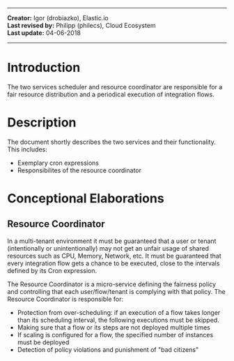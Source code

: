 
---

**Creator:** Igor (drobiazko), Elastic.io <br>
**Last revised by:** Philipp (philecs), Cloud Ecosystem <br>
**Last update:** 04-06-2018

---

# Introduction

The two services scheduler and resource coordinator are responsible for a fair resource distribution and a periodical execution of integration flows.

# Description

The document shortly describes the two services and their functionality. This includes:

- Exemplary cron expressions
- Responsibilites of the resource coordinator

# Conceptional Elaborations

## Resource Coordinator

In a multi-tenant environment it must be guaranteed that a user or tenant
(intentionally or unintentionally) may not get an unfair usage of shared
resources such as CPU, Memory, Network, etc. It must be guaranteed that
every integration flow gets a chance to be executed, close to the intervals
defined by its Cron expression.

The Resource Coordinator is a micro-service defining the fairness policy
and controlling that each user/flow/tenant is complying with that policy.
The Resource Coordinator is responsible for:

* Protection from over-scheduling: if an execution of a flow takes longer than its scheduling interval, the following executions must be skipped.
* Making sure that a flow or its steps are not deployed multiple times
* If scaling is configured for a flow, the specified number of instances must be deployed
* Detection of policy violations and punishment of "bad citizens"
